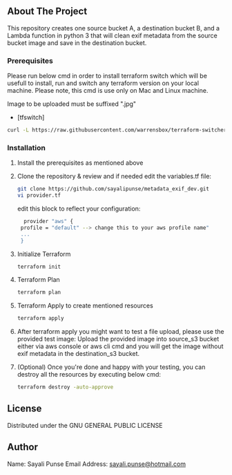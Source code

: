 ## About The Project

This repository creates one source bucket A, a destination bucket B, and a Lambda function in python 3 that will clean exif metadata from the source bucket image and save in the destination bucket.

### Prerequisites

Please run below cmd in order to install terraform switch which will be usefull to install, run and switch any terraform version on your local machine. Please note, this cmd is use only on Mac and Linux machine.

Image to be uploaded must be suffixed ".jpg"

* [tfswitch]
```sh
curl -L https://raw.githubusercontent.com/warrensbox/terraform-switcher/release/install.sh | bash
```

### Installation

1. Install the prerequisites as mentioned above
2. Clone the repository & review and if needed edit the variables.tf file:
   
   ```sh
   git clone https://github.com/sayalipunse/metadata_exif_dev.git
   vi provider.tf
   ```
    edit this block to reflect your configuration:
   ```sh
     provider "aws" {
    profile = "default" --> change this to your aws profile name"
    ...
    }
   ```

3. Initialize Terraform
   
   ```sh
   terraform init
   ```

4. Terraform Plan
   
   ```sh
   terraform plan
   ```

5. Terraform Apply to create mentioned resources

   ```sh
   terraform apply
   ```

6. After terraform apply you might want to test a file upload, please use the provided test image:
   Upload the provided image into source_s3 bucket either via aws console or aws cli cmd and you will get the image without exif metadata in the destination_s3 bucket.


9. (Optional) Once you're done and happy with your testing, you can destroy all the resources by executing below cmd:

   ```sh
   terraform destroy -auto-approve
   ```

## License

Distributed under the GNU GENERAL PUBLIC LICENSE

## Author

Name: Sayali Punse
Email Address: sayali.punse@hotmail.com
